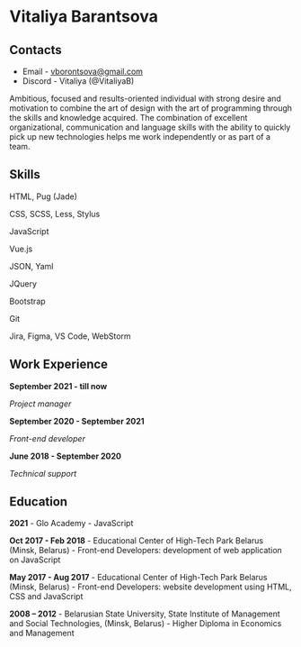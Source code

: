 # Vitaliya Barantsova

## Contacts
* Email - vborontsova@gmail.com
* Discord - Vitaliya (@VitaliyaB)

Ambitious, focused and results-oriented individual with strong desire and motivation to combine the art of design with the art of programming through the skills and knowledge acquired. The combination of excellent organizational, communication and language skills with the ability to quickly pick up new technologies helps me work independently or as part of a team.

## Skills
HTML, Pug (Jade)

CSS, SCSS, Less, Stylus

JavaScript

Vue.js

JSON, Yaml

JQuery

Bootstrap

Git

Jira, Figma, VS Code, WebStorm

## Work Experience
**September 2021 - till now**

*Project manager*

**September 2020 - September 2021**

*Front-end developer*

**June 2018 - September 2020**

*Technical support*

## Education
**2021** - Glo Academy - JavaScript

**Oct 2017 - Feb 2018** - Educational Center of High-Tech Park Belarus (Minsk, Belarus) - Front-end Developers: development of web application on JavaScript

**May 2017 - Aug 2017** - Educational Center of High-Tech Park Belarus (Minsk, Belarus) - Front-end Developers: website development using HTML, CSS and JavaScript

**2008 – 2012** - Belarusian State University, State Institute of Management and Social Technologies, (Minsk, Belarus) - Higher Diploma in Economics and Management